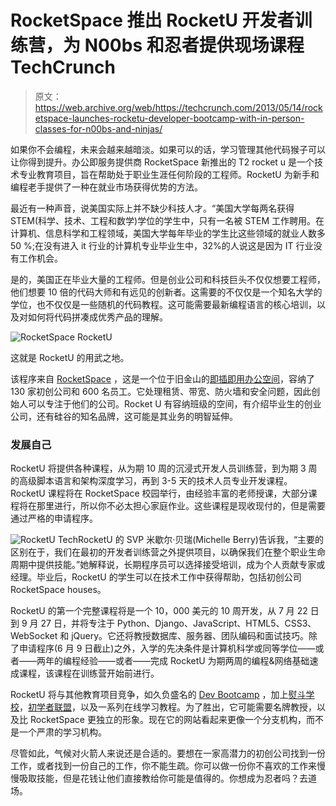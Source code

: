 # RocketSpace 推出 RocketU 开发者训练营，为 N00bs 和忍者提供现场课程 TechCrunch

> 原文：<https://web.archive.org/web/https://techcrunch.com/2013/05/14/rocketspace-launches-rocketu-developer-bootcamp-with-in-person-classes-for-n00bs-and-ninjas/>

如果你不会编程，未来会越来越暗淡。如果可以的话，学习管理其他代码猴子可以让你得到提升。办公即服务提供商 RocketSpace 新推出的 T2 rocket u 是一个技术专业教育项目，旨在帮助处于职业生涯任何阶段的工程师。RocketU 为新手和编程老手提供了一种在就业市场获得优势的方法。

最近有一种声音，说美国实际上并不缺少科技人才。“美国大学每两名获得 STEM(科学、技术、工程和数学)学位的学生中，只有一名被 STEM 工作聘用。在计算机、信息科学和工程领域，美国大学每年毕业的学生比这些领域的就业人数多 50 %;在没有进入 it 行业的计算机专业毕业生中，32%的人说这是因为 IT 行业没有工作机会。

是的，美国正在毕业大量的工程师。但是创业公司和科技巨头不仅仅想要工程师，他们想要 10 倍的代码大师和有远见的创新者。这需要的不仅仅是一个知名大学的学位，也不仅仅是一些随机的代码教程。这可能需要最新编程语言的核心培训，以及对如何将代码拼凑成优秀产品的理解。

![RocketSpace RocketU](img/b6e238b3bffe77d1ba9c4154a13e1975.png)

这就是 RocketU 的用武之地。

该程序来自 [RocketSpace](https://web.archive.org/web/20230118123307/http://rocket-space.com/) ，这是一个位于旧金山的[即插即用办公空间](https://web.archive.org/web/20230118123307/https://techcrunch.com/2013/03/28/rocketspace-suites/)，容纳了 130 家初创公司和 600 名员工。它处理租赁、带宽、防火墙和安全问题，因此创始人可以专注于他们的公司。Rocket U 有容纳班级的空间，有介绍毕业生的创业公司，还有硅谷的知名品牌，这可能是其业务的明智延伸。

### 发展自己

RocketU 将提供各种课程，从为期 10 周的沉浸式开发人员训练营，到为期 3 周的高级脚本语言和架构深度学习，再到 3-5 天的技术人员专业开发课程。RocketU 课程将在 RocketSpace 校园举行，由经验丰富的老师授课，大部分课程将在那里进行，所以你不必太担心家庭作业。这些课程是现收现付的，但是需要通过严格的申请程序。

![RocketU Tech](img/25008093d0420b9cb6c118f81133cb66.png)RocketU 的 SVP 米歇尔·贝瑞(Michelle Berry)告诉我，“主要的区别在于，我们在最初的开发者训练营之外提供项目，以确保我们在整个职业生命周期中提供技能。”她解释说，长期程序员可以选择接受培训，成为个人贡献专家或经理。毕业后，RocketU 的学生可以在技术工作中获得帮助，包括初创公司 RocketSpace houses。

RocketU 的第一个完整课程将是一个 10，000 美元的 10 周开发，从 7 月 22 日到 9 月 27 日，并将专注于 Python、Django、JavaScript、HTML5、CSS3、WebSocket 和 jQuery。它还将教授数据库、服务器、团队编码和面试技巧。除了申请程序(6 月 9 日截止)之外，入学的先决条件是计算机科学或同等学位——或者——两年的编程经验——或者——完成 RocketU 为期两周的编程&网络基础速成课程，该课程在训练营开始前进行。

RocketU 将与其他教育项目竞争，如久负盛名的 [Dev Bootcamp](https://web.archive.org/web/20230118123307/http://devbootcamp.com/) ，加上[熨斗学校](https://web.archive.org/web/20230118123307/http://flatironschool.com/)，[初学者联盟](https://web.archive.org/web/20230118123307/http://www.starterleague.com/)，以及一系列在线学习教程。为了胜出，它可能需要名牌教授，以及比 RocketSpace 更独立的形象。现在它的网站看起来更像一个分支机构，而不是一个严肃的学习机构。

尽管如此，气候对火箭人来说还是合适的。要想在一家高潜力的初创公司找到一份工作，或者找到一份自己的工作，你不能生疏。你可以做一份你不喜欢的工作来慢慢吸取技能，但是花钱让他们直接教给你可能是值得的。你想成为忍者吗？去道场。